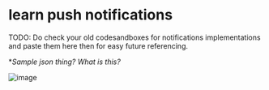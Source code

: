 # learn push notifications

TODO: Do check your old codesandboxes for notifications implementations and paste them here then for easy future referencing.

**Sample json thing? What is this?*

![image](https://user-images.githubusercontent.com/31458531/186115988-f5d55f86-e9d1-4256-bc36-e2c80de22900.png)
